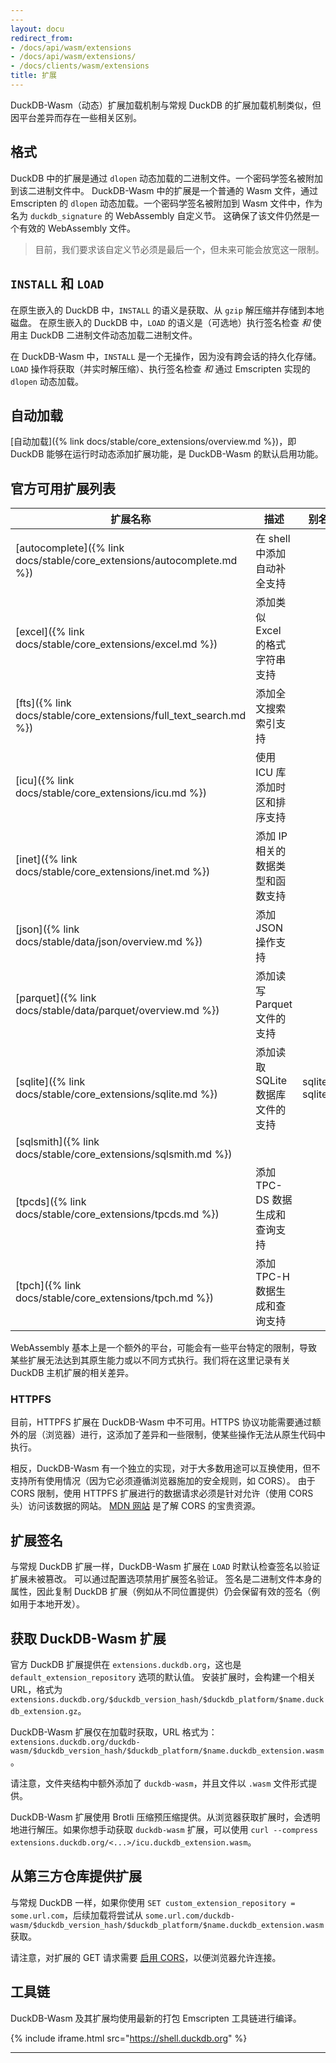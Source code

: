 ```yaml
---
---
layout: docu
redirect_from:
- /docs/api/wasm/extensions
- /docs/api/wasm/extensions/
- /docs/clients/wasm/extensions
title: 扩展
---
```


DuckDB-Wasm（动态）扩展加载机制与常规 DuckDB 的扩展加载机制类似，但因平台差异而存在一些相关区别。

## 格式

DuckDB 中的扩展是通过 `dlopen` 动态加载的二进制文件。一个密码学签名被附加到该二进制文件中。
DuckDB-Wasm 中的扩展是一个普通的 Wasm 文件，通过 Emscripten 的 `dlopen` 动态加载。一个密码学签名被附加到 Wasm 文件中，作为名为 `duckdb_signature` 的 WebAssembly 自定义节。
这确保了该文件仍然是一个有效的 WebAssembly 文件。

> 目前，我们要求该自定义节必须是最后一个，但未来可能会放宽这一限制。

## `INSTALL` 和 `LOAD`

在原生嵌入的 DuckDB 中，`INSTALL` 的语义是获取、从 `gzip` 解压缩并存储到本地磁盘。
在原生嵌入的 DuckDB 中，`LOAD` 的语义是（可选地）执行签名检查 *和* 使用主 DuckDB 二进制文件动态加载二进制文件。

在 DuckDB-Wasm 中，`INSTALL` 是一个无操作，因为没有跨会话的持久化存储。`LOAD` 操作将获取（并实时解压缩）、执行签名检查 *和* 通过 Emscripten 实现的 `dlopen` 动态加载。

## 自动加载

[自动加载]({% link docs/stable/core_extensions/overview.md %})，即 DuckDB 能够在运行时动态添加扩展功能，是 DuckDB-Wasm 的默认启用功能。

## 官方可用扩展列表

| 扩展名称                                                          | 描述                                                      | 别名         |
| ------------------------------------------------------------------- | --------------------------------------------------------- | ------------ |
| [autocomplete]({% link docs/stable/core_extensions/autocomplete.md %}) | 在 shell 中添加自动补全支持                               |             |
| [excel]({% link docs/stable/core_extensions/excel.md %})           | 添加类似 Excel 的格式字符串支持                           |             |
| [fts]({% link docs/stable/core_extensions/full_text_search.md %})  | 添加全文搜索索引支持                                       |             |
| [icu]({% link docs/stable/core_extensions/icu.md %})               | 使用 ICU 库添加时区和排序支持                              |             |
| [inet]({% link docs/stable/core_extensions/inet.md %})             | 添加 IP 相关的数据类型和函数支持                           |             |
| [json]({% link docs/stable/data/json/overview.md %})               | 添加 JSON 操作支持                                         |             |
| [parquet]({% link docs/stable/data/parquet/overview.md %})         | 添加读写 Parquet 文件的支持                                |             |
| [sqlite]({% link docs/stable/core_extensions/sqlite.md %})         | 添加读取 SQLite 数据库文件的支持                           | sqlite, sqlite3 |
| [sqlsmith]({% link docs/stable/core_extensions/sqlsmith.md %})     |                                                              |             |
| [tpcds]({% link docs/stable/core_extensions/tpcds.md %})           | 添加 TPC-DS 数据生成和查询支持                              |             |
| [tpch]({% link docs/stable/core_extensions/tpch.md %})             | 添加 TPC-H 数据生成和查询支持                               |             |

WebAssembly 基本上是一个额外的平台，可能会有一些平台特定的限制，导致某些扩展无法达到其原生能力或以不同方式执行。我们将在这里记录有关 DuckDB 主机扩展的相关差异。

### HTTPFS

目前，HTTPFS 扩展在 DuckDB-Wasm 中不可用。HTTPS 协议功能需要通过额外的层（浏览器）进行，这添加了差异和一些限制，使某些操作无法从原生代码中执行。

相反，DuckDB-Wasm 有一个独立的实现，对于大多数用途可以互换使用，但不支持所有使用情况（因为它必须遵循浏览器施加的安全规则，如 CORS）。
由于 CORS 限制，使用 HTTPFS 扩展进行的数据请求必须是针对允许（使用 CORS 头）访问该数据的网站。
[MDN 网站](https://developer.mozilla.org/en-US/docs/Web/HTTP/CORS) 是了解 CORS 的宝贵资源。

## 扩展签名

与常规 DuckDB 扩展一样，DuckDB-Wasm 扩展在 `LOAD` 时默认检查签名以验证扩展未被篡改。
可以通过配置选项禁用扩展签名验证。
签名是二进制文件本身的属性，因此复制 DuckDB 扩展（例如从不同位置提供）仍会保留有效的签名（例如用于本地开发）。

## 获取 DuckDB-Wasm 扩展

官方 DuckDB 扩展提供在 `extensions.duckdb.org`，这也是 `default_extension_repository` 选项的默认值。
安装扩展时，会构建一个相关 URL，格式为 `extensions.duckdb.org/$duckdb_version_hash/$duckdb_platform/$name.duckdb_extension.gz`。

DuckDB-Wasm 扩展仅在加载时获取，URL 格式为：`extensions.duckdb.org/duckdb-wasm/$duckdb_version_hash/$duckdb_platform/$name.duckdb_extension.wasm`。

请注意，文件夹结构中额外添加了 `duckdb-wasm`，并且文件以 `.wasm` 文件形式提供。

DuckDB-Wasm 扩展使用 Brotli 压缩预压缩提供。从浏览器获取扩展时，会透明地进行解压。如果你想手动获取 `duckdb-wasm` 扩展，可以使用 `curl --compress extensions.duckdb.org/<...>/icu.duckdb_extension.wasm`。

## 从第三方仓库提供扩展

与常规 DuckDB 一样，如果你使用 `SET custom_extension_repository = some.url.com`，后续加载将尝试从 `some.url.com/duckdb-wasm/$duckdb_version_hash/$duckdb_platform/$name.duckdb_extension.wasm` 获取。

请注意，对扩展的 GET 请求需要 [启用 CORS](https://www.w3.org/wiki/CORS_Enabled)，以便浏览器允许连接。

## 工具链

DuckDB-Wasm 及其扩展均使用最新的打包 Emscripten 工具链进行编译。

<!-- markdownlint-disable-next-line -->
{% include iframe.html src="https://shell.duckdb.org" %}

---